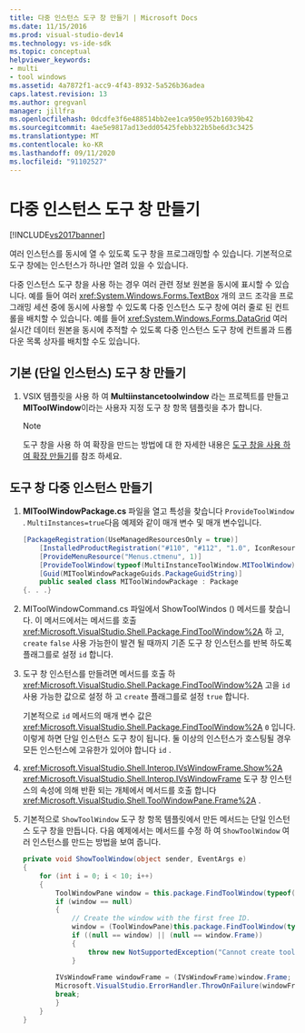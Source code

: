 ```yaml
---
title: 다중 인스턴스 도구 창 만들기 | Microsoft Docs
ms.date: 11/15/2016
ms.prod: visual-studio-dev14
ms.technology: vs-ide-sdk
ms.topic: conceptual
helpviewer_keywords:
- multi
- tool windows
ms.assetid: 4a7872f1-acc9-4f43-8932-5a526b36adea
caps.latest.revision: 13
ms.author: gregvanl
manager: jillfra
ms.openlocfilehash: 0dcdfe3f6e488514bb2ee1ca950e952b16039b42
ms.sourcegitcommit: 4ae5e9817ad13edd05425febb322b5be6d3c3425
ms.translationtype: MT
ms.contentlocale: ko-KR
ms.lasthandoff: 09/11/2020
ms.locfileid: "91102527"
---
```

# <a name="creating-a-multi-instance-tool-window"></a>다중 인스턴스 도구 창 만들기
[!INCLUDE[vs2017banner](../includes/vs2017banner.md)]

여러 인스턴스를 동시에 열 수 있도록 도구 창을 프로그래밍할 수 있습니다. 기본적으로 도구 창에는 인스턴스가 하나만 열려 있을 수 있습니다.  
  
 다중 인스턴스 도구 창을 사용 하는 경우 여러 관련 정보 원본을 동시에 표시할 수 있습니다. 예를 들어 여러 <xref:System.Windows.Forms.TextBox> 개의 코드 조각을 프로그래밍 세션 중에 동시에 사용할 수 있도록 다중 인스턴스 도구 창에 여러 줄로 된 컨트롤을 배치할 수 있습니다. 예를 들어 <xref:System.Windows.Forms.DataGrid> 여러 실시간 데이터 원본을 동시에 추적할 수 있도록 다중 인스턴스 도구 창에 컨트롤과 드롭다운 목록 상자를 배치할 수도 있습니다.  
  
## <a name="creating-a-basic-single-instance-tool-window"></a>기본 (단일 인스턴스) 도구 창 만들기  
  
1. VSIX 템플릿을 사용 하 여 **Multiinstancetoolwindow** 라는 프로젝트를 만들고 **MIToolWindow**이라는 사용자 지정 도구 창 항목 템플릿을 추가 합니다.  
  
    > [!NOTE]
    > 도구 창을 사용 하 여 확장을 만드는 방법에 대 한 자세한 내용은 [도구 창을 사용 하 여 확장 만들기](../extensibility/creating-an-extension-with-a-tool-window.md)를 참조 하세요.  
  
## <a name="making-a-tool-window-multi-instance"></a>도구 창 다중 인스턴스 만들기  
  
1. **MIToolWindowPackage.cs** 파일을 열고 특성을 찾습니다 `ProvideToolWindow` . `MultiInstances=true`다음 예제와 같이 매개 변수 및 매개 변수입니다.  
  
    ```csharp  
    [PackageRegistration(UseManagedResourcesOnly = true)]  
        [InstalledProductRegistration("#110", "#112", "1.0", IconResourceID = 400)] // Info on this package for Help/About  
        [ProvideMenuResource("Menus.ctmenu", 1)]  
        [ProvideToolWindow(typeof(MultiInstanceToolWindow.MIToolWindow), MultiInstances = true)]  
        [Guid(MIToolWindowPackageGuids.PackageGuidString)]  
        public sealed class MIToolWindowPackage : Package  
    {. . .}  
    ```  
  
2. MIToolWindowCommand.cs 파일에서 ShowToolWindos () 메서드를 찾습니다. 이 메서드에서는 메서드를 호출 <xref:Microsoft.VisualStudio.Shell.Package.FindToolWindow%2A> 하 고, `create` `false` 사용 가능한이 발견 될 때까지 기존 도구 창 인스턴스를 반복 하도록 플래그를로 설정 `id` 합니다.  
  
3. 도구 창 인스턴스를 만들려면 메서드를 호출 하 <xref:Microsoft.VisualStudio.Shell.Package.FindToolWindow%2A> 고을 `id` 사용 가능한 값으로 설정 하 고 `create` 플래그를로 설정 `true` 합니다.  
  
     기본적으로 `id` 메서드의 매개 변수 값은 <xref:Microsoft.VisualStudio.Shell.Package.FindToolWindow%2A> `0` 입니다. 이렇게 하면 단일 인스턴스 도구 창이 됩니다. 둘 이상의 인스턴스가 호스팅될 경우 모든 인스턴스에 고유한가 있어야 합니다 `id` .  
  
4. <xref:Microsoft.VisualStudio.Shell.Interop.IVsWindowFrame.Show%2A> <xref:Microsoft.VisualStudio.Shell.Interop.IVsWindowFrame> 도구 창 인스턴스의 속성에 의해 반환 되는 개체에서 메서드를 호출 합니다 <xref:Microsoft.VisualStudio.Shell.ToolWindowPane.Frame%2A> .  
  
5. 기본적으로 `ShowToolWindow` 도구 창 항목 템플릿에서 만든 메서드는 단일 인스턴스 도구 창을 만듭니다. 다음 예제에서는 메서드를 수정 하 여 `ShowToolWindow` 여러 인스턴스를 만드는 방법을 보여 줍니다.  
  
    ```csharp  
    private void ShowToolWindow(object sender, EventArgs e)  
    {  
        for (int i = 0; i < 10; i++)  
        {  
            ToolWindowPane window = this.package.FindToolWindow(typeof(MIToolWindow), i, false);  
            if (window == null)  
            {  
                // Create the window with the first free ID.   
                window = (ToolWindowPane)this.package.FindToolWindow(typeof(MIToolWindow), i, true);  
                if ((null == window) || (null == window.Frame))  
                {  
                    throw new NotSupportedException("Cannot create tool window");  
                }  
  
            IVsWindowFrame windowFrame = (IVsWindowFrame)window.Frame;  
            Microsoft.VisualStudio.ErrorHandler.ThrowOnFailure(windowFrame.Show());  
            break;  
            }  
        }  
    }  
    ```
